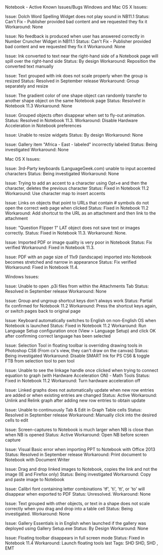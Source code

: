 Notebook - Active Known Issues/Bugs
Windows and  Mac OS X Issues:

Issue: Dolch Word Spelling Widget does not play sound in NB11.1 Status: Can't Fix - Publisher provided bad content and we requested they fix it
Workaround: None

Issue: No feedback is produced when user has answered correctly in Number Cruncher Widget in NB11.1
Status: Can't Fix - Publisher provided bad content and we requested they fix it
Workaround: None

Issue: Ink converted to text near the right-hand side of a Notebook page will spill over the right-hand side
Status: By design
Workaround: Reposition the converted text manually

Issue: Text grouped with ink does not scale properly when the group is resized
Status: Resolved in September release
Workaround: Group separately and resize

Issue: The gradient color of one shape object can randomly transfer to another shape object on the same Notebook page
Status: Resolved in Notebook 11.3
Workaround: None

Issue: Grouped objects often disappear when set to fly-out animation.
Status: Resolved in Notebook 11.3.
Workaround: Disable Hardware Acceleration in Notebook preferences

Issue: Unable to resize widgets
Status: By design
Workaround: None

Issue: Gallery item "Africa - East - labeled" incorrectly labeled
Status: Being investigated
Workaround: None

Mac OS X Issues:

Issue: 3rd-Party keyboards (LanguageGeek.com) unable to input accented characters
Status: Being investigated
Workaround: None

Issue: Trying to add an accent to a character using Opt+e and then the character, deletes the previous character
Status: Fixed in Notebook 11.2
Workaround: Use character map to insert accents

Issue: Links on objects that point to URLs that contain # symbols do not open the correct web page when clicked
Status: Fixed in Notebook 11.2
Workaround: Add shortcut to the URL as an attachment and then link to the attachment

Issue: "Question Flipper 1" LAT object does not save text or images correctly.
Status: Fixed in Notebook 11.3.
Workaround: None.

Issue:  Imported PDF or image quality is very poor in Notebook
Status: Fix verified
Workaround: Fixed in Notebook 11.3.

Issue:  PDF with an page size of 11x9 (landscape) imported into Notebook becomes stretched and narrow in appearance
Status: Fix verified
Workaround: Fixed in Notebook 11.4.

Windows Issues:

Issue: Unable to open .p3i files from within the Attachments Tab
Status: Resolved in September release
Workaround: None

Issue: Group and ungroup shortcut keys don't always work
Status: Partial fix confirmed for Notebook 11.2
Workaround: Press the shortcut keys again, or switch pages back to original page

Issue: Keyboard automatically switches to English on non-English OS when Notebook is launched
Status: Fixed in Notebook 11.2
Workaround: Run Language Setup configuration once (View > Language Setup) and click OK after confirming correct language has been selected

Issue: Selection Tool in floating toolbar is overriding drawing tools in Photoshop CS6 (From cx's view, they can't draw on the canvas)
Status: Being investigated
Workaround: Disable SMART Ink for PS CS6 & toggle FTB from selection tool to pen tool

Issue: Unable to see the linkage handle once clicked when trying to connect equation to graph (with Hardware Acceleration ON) - Math Tools
Status: Fixed in Notebook 11.2
Workaround: Turn hardware acceleration off

Issue:  Linked graphs does not automatically update when new row entries are added or when existing entries are changed
Status: Active
Workaround:  Unlink and Relink graph after adding new row entries to obtain update

Issue:  Unable to continuously Tab & Edit in Graph Table cells
Status: Resolved in September release
Workaround:  Manually click into the desired cells to edit

Issue: Screen-captures to Notebook is much larger when NB is close than when NB is opened
Status: Active
Workaround: Open NB before screen capture

Issue: Visual Basic error when importing PPT to Notebook with Office 2013
Status: Resolved in September release
Workaround:  Print document to Notebook with Document Writer

Issue: Drag and drop linked images to Notebook, copies the link and not the image (IE and Firefox only)
Status: Being investigated
Workaround:  Copy and paste image to Notebook

Issue: Calibri font containing letter combinations 'tf', 'ti', 'tt', or 'to' will disappear when exported to PDF
Status: Unresolved.
Workaround: None


Issue: Text grouped with other objects, or text in a shape does not scale correctly when you drag and drop into a table cell
Status: Being investigated.
Workaround: None

Issue: Gallery Essentials is in English when launched if the gallery was deployed using Gallery Setup.exe
Status: By Design
Workaround: None

Issue: Floating toolbar disappears in full screen mode
Status: Fixed in Notebook 11.4
Workaround: Launch floating tools last
Tags: SHD
SHD, SHD , EMT